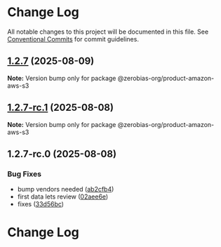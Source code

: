 # Change Log

All notable changes to this project will be documented in this file.
See [Conventional Commits](https://conventionalcommits.org) for commit guidelines.

## [1.2.7](https://github.com/zerobias-org/product/compare/@zerobias-org/product-amazon-aws-s3@1.2.7-rc.1...@zerobias-org/product-amazon-aws-s3@1.2.7) (2025-08-09)

**Note:** Version bump only for package @zerobias-org/product-amazon-aws-s3





## [1.2.7-rc.1](https://github.com/zerobias-org/product/compare/@zerobias-org/product-amazon-aws-s3@1.2.7-rc.0...@zerobias-org/product-amazon-aws-s3@1.2.7-rc.1) (2025-08-08)

**Note:** Version bump only for package @zerobias-org/product-amazon-aws-s3





## 1.2.7-rc.0 (2025-08-08)


### Bug Fixes

* bump vendors needed ([ab2cfb4](https://github.com/zerobias-org/product/commit/ab2cfb4a9cf2e3008e08b068f98011fec096c932))
* first data lets review ([02aee6e](https://github.com/zerobias-org/product/commit/02aee6e8c4f11675de7c63a00f4c8254a67a4dd7))
* fixes ([33d56bc](https://github.com/zerobias-org/product/commit/33d56bcaedf3fa5e3939a33c0fb57eda53539d05))





# Change Log
